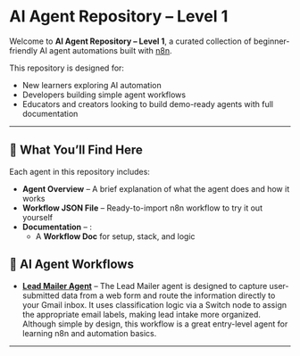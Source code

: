 # AI Agent Repository – Level 1

Welcome to **AI Agent Repository – Level 1**, a curated collection of beginner-friendly AI agent automations built with [n8n](https://n8n.io).

This repository is designed for:
- New learners exploring AI automation
- Developers building simple agent workflows
- Educators and creators looking to build demo-ready agents with full documentation

---

## 🔹 What You’ll Find Here

Each agent in this repository includes:
- **Agent Overview** – A brief explanation of what the agent does and how it works
- **Workflow JSON File** – Ready-to-import n8n workflow to try it out yourself
- **Documentation** – :
  - A **Workflow Doc** for setup, stack, and logic
 
## 🔹 AI Agent Workflows

- **[Lead Mailer Agent](https://github.com/RiaK-24/AI-Agent-Automation-Level-1/tree/main/Lead%20Mailer%20AI%20Agent)** – The Lead Mailer agent is designed to capture user-submitted data from a web form and route the information directly to your Gmail inbox. It uses classification logic via a Switch node to assign the appropriate email labels, making lead intake more organized. Although simple by design, this workflow is a great entry-level agent for learning n8n and automation basics.

---
